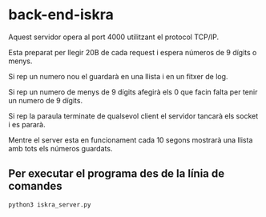 # back-end-iskra

Aquest servidor opera al port 4000 utilitzant el protocol TCP/IP.

Esta preparat per llegir 20B de cada request i espera números de 9 dígits o menys.

Si rep un numero nou el guardarà en una llista i en un fitxer de log.

Si rep un numero de menys de 9 dígits afegirà els 0 que facin falta per tenir un numero de 9 dígits.

Si rep la paraula terminate de qualsevol client el servidor tancarà els socket i es pararà.

Mentre el server esta en funcionament cada 10 segons mostrarà una llista amb tots els números guardats.



## Per executar el programa des de la línia de comandes

```python3 iskra_server.py```
